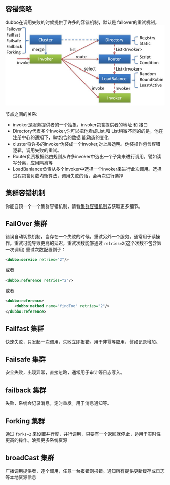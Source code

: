 ## 容错策略
dubbo在调用失败的时候提供了许多的容错机制，默认是 failover的重试机制。
![Alt cluster](../img/cluster.jpg)

节点之间的关系:
- invoker是服务提供者的一个抽象，invoker包含提供者的地址 和 接口
- Directory代表多个Invoker,你可以把他看成List<Invoker>,和 List稍微不同的的是，他在注册中心的通知下，list包含的数据
能动态的变化
- cluster将许多的invoker伪装成一个invoker,对上层透明。伪装操作包含容错逻辑，调用失败的重试。
- Router负责根据路由规则从许多invoker中选出一个子集来进行调用，譬如读写分离，应用隔离等
- LoadBanlance负责从多个Invoker中选择一个invoker来进行此次调用。选择过程包含负载均衡算法，调用失败的话，会再次进行选择

## 集群容错机制
你能自顶一个一个集群容错机制，请看[集群容错机制]()去获取更多细节。

## FailOver 集群
错误自动切换机制，当存在一个失败的时候，重试另外一个服务。通常用于读操作。重试可能导致更高的延迟，重试次数能够通过
`retries=2`(这个次数不包含第一次调用)
重试次数配置例子：
```xml
<dubbo:service retries="2"/>
```
或者 
```xml
<dubbo:reference retries="2"/>
```
或者
```xml
<dubbo:reference>
    <dubbo:method name="findFoo" retries="2"/>
</dubbo:reference>
```

## Failfast 集群
快速失败，只发起一次调用，失败立即报错。用于非幂等应用，譬如记录增加。

## Failsafe 集群
安全失败，出现异常，直接忽略，通常用于审计等日志写入。

## failback 集群
失败，系统会记录消息，定时重发。用于消息通知等。

## Forking 集群
通过 `forks=2` 来设置并行度，并行调用，只要有一个返回就停止，适用于实时性更高的操作。浪费更多系统资源

## broadCast 集群
广播调用提供者，逐个调用，任意一台报错则报错。通知所有提供更新缓存或日志等本地资源信息


